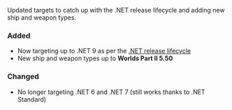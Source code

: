 Updated targets to catch up with the .NET release lifecycle and adding new ship and weapon types.

### Added
* Now targeting up to .NET 9 as per the [.NET release lifecycle](https://dotnet.microsoft.com/en-us/platform/support/policy/dotnet-core)
* New ship and weapon types up to **Worlds Part II 5.50**

### Changed
* No longer targeting .NET 6 and .NET 7 (still works thanks to .NET Standard)
